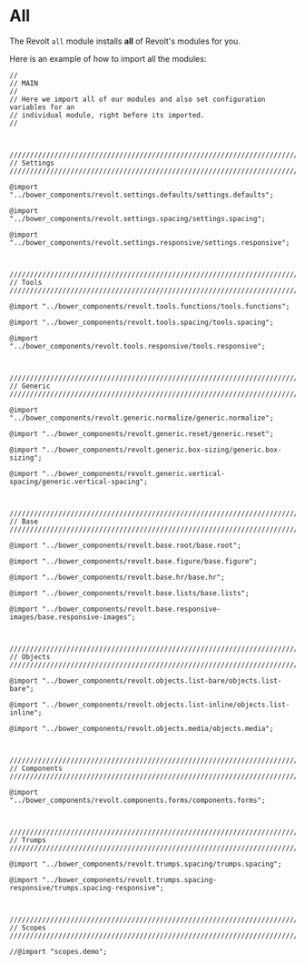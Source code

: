 # All

The Revolt `all` module installs **all** of Revolt's modules for you.

Here is an example of how to import all the modules:

    //
    // MAIN
    //
    // Here we import all of our modules and also set configuration variables for an
    // individual module, right before its imported.
    //
    
    
    
    ////////////////////////////////////////////////////////////////////////////////
    // Settings
    ////////////////////////////////////////////////////////////////////////////////
    
    @import "../bower_components/revolt.settings.defaults/settings.defaults";
    
    @import "../bower_components/revolt.settings.spacing/settings.spacing";
    
    @import "../bower_components/revolt.settings.responsive/settings.responsive";
    
    
    
    ////////////////////////////////////////////////////////////////////////////////
    // Tools
    ////////////////////////////////////////////////////////////////////////////////
    
    @import "../bower_components/revolt.tools.functions/tools.functions";
    
    @import "../bower_components/revolt.tools.spacing/tools.spacing";
    
    @import "../bower_components/revolt.tools.responsive/tools.responsive";
    
    
    
    ////////////////////////////////////////////////////////////////////////////////
    // Generic
    ////////////////////////////////////////////////////////////////////////////////
    
    @import "../bower_components/revolt.generic.normalize/generic.normalize";
    
    @import "../bower_components/revolt.generic.reset/generic.reset";
    
    @import "../bower_components/revolt.generic.box-sizing/generic.box-sizing";
    
    @import "../bower_components/revolt.generic.vertical-spacing/generic.vertical-spacing";
    
    
    
    ////////////////////////////////////////////////////////////////////////////////
    // Base
    ////////////////////////////////////////////////////////////////////////////////
    
    @import "../bower_components/revolt.base.root/base.root";
    
    @import "../bower_components/revolt.base.figure/base.figure";
    
    @import "../bower_components/revolt.base.hr/base.hr";
    
    @import "../bower_components/revolt.base.lists/base.lists";
    
    @import "../bower_components/revolt.base.responsive-images/base.responsive-images";
    
    
    
    ////////////////////////////////////////////////////////////////////////////////
    // Objects
    ////////////////////////////////////////////////////////////////////////////////
    
    @import "../bower_components/revolt.objects.list-bare/objects.list-bare";
    
    @import "../bower_components/revolt.objects.list-inline/objects.list-inline";
    
    @import "../bower_components/revolt.objects.media/objects.media";
    
    
    
    ////////////////////////////////////////////////////////////////////////////////
    // Components
    ////////////////////////////////////////////////////////////////////////////////
    
    @import "../bower_components/revolt.components.forms/components.forms";
    
    
    
    ////////////////////////////////////////////////////////////////////////////////
    // Trumps
    ////////////////////////////////////////////////////////////////////////////////
    
    @import "../bower_components/revolt.trumps.spacing/trumps.spacing";
    
    @import "../bower_components/revolt.trumps.spacing-responsive/trumps.spacing-responsive";
    
    
    
    ////////////////////////////////////////////////////////////////////////////////
    // Scopes
    ////////////////////////////////////////////////////////////////////////////////
    
    //@import "scopes.demo";